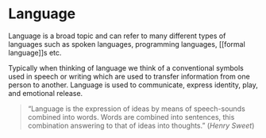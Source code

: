 # Language
Language is a broad topic and can refer to many different types of languages such as spoken languages, programming languages, [[formal language]]s etc.

Typically when thinking of language we think of a conventional symbols used in speech or writing which are used to transfer information from one person to another. Language is used to communicate, express identity, play, and emotional release.

> “Language is the expression of ideas by means of speech-sounds combined into words. Words are combined into sentences, this combination answering to that of ideas into thoughts.” (*Henry Sweet*)